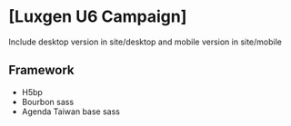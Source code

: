 # [Luxgen U6 Campaign]

Include 	desktop version in site/desktop
and 		mobile version in site/mobile


## Framework


* H5bp
* Bourbon sass
* Agenda Taiwan base sass


